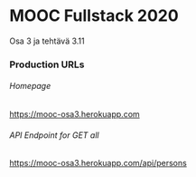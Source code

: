 # MOOC Fullstack 2020

Osa 3 ja tehtävä 3.11

### Production URLs

###### Homepage
https://mooc-osa3.herokuapp.com

###### API Endpoint for GET all
https://mooc-osa3.herokuapp.com/api/persons
